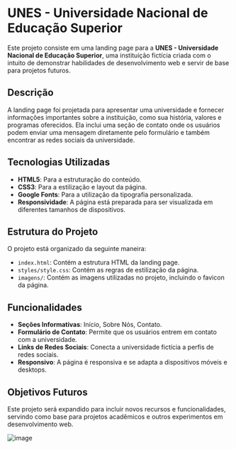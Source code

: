 # UNES - Universidade Nacional de Educação Superior

Este projeto consiste em uma landing page para a **UNES - Universidade Nacional de Educação Superior**, uma instituição fictícia criada com o intuito de demonstrar habilidades de desenvolvimento web e servir de base para projetos futuros.

## Descrição

A landing page foi projetada para apresentar uma universidade e fornecer informações importantes sobre a instituição, como sua história, valores e programas oferecidos. Ela inclui uma seção de contato onde os usuários podem enviar uma mensagem diretamente pelo formulário e também encontrar as redes sociais da universidade.

## Tecnologias Utilizadas

- **HTML5**: Para a estruturação do conteúdo.
- **CSS3**: Para a estilização e layout da página.
- **Google Fonts**: Para a utilização da tipografia personalizada.
- **Responsividade**: A página está preparada para ser visualizada em diferentes tamanhos de dispositivos.

## Estrutura do Projeto

O projeto está organizado da seguinte maneira:

- `index.html`: Contém a estrutura HTML da landing page.
- `styles/style.css`: Contém as regras de estilização da página.
- `imagens/`: Contém as imagens utilizadas no projeto, incluindo o favicon da página.

## Funcionalidades

- **Seções Informativas**: Início, Sobre Nós, Contato.
- **Formulário de Contato**: Permite que os usuários entrem em contato com a universidade.
- **Links de Redes Sociais**: Conecta a universidade fictícia a perfis de redes sociais.
- **Responsivo**: A página é responsiva e se adapta a dispositivos móveis e desktops.

## Objetivos Futuros

Este projeto será expandido para incluir novos recursos e funcionalidades, servindo como base para projetos acadêmicos e outros experimentos em desenvolvimento web.

<img src="https://i.ibb.co/L5NqctS/image.png" alt="image" border="0">

